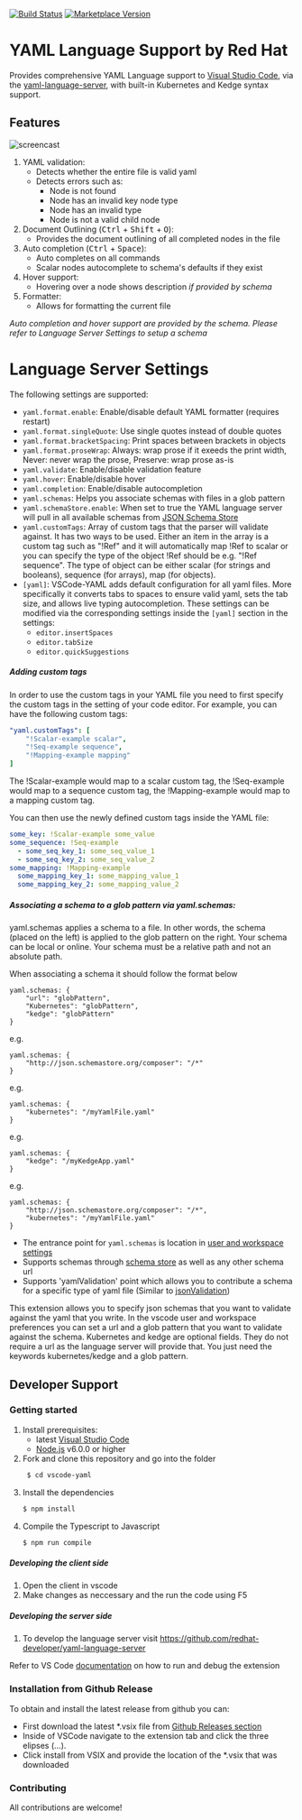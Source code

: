 [![Build Status](https://travis-ci.org/redhat-developer/yaml-language-server.svg?branch=master)](https://travis-ci.org/redhat-developer/vscode-yaml) [![Marketplace Version](https://vsmarketplacebadge.apphb.com/version/redhat.vscode-yaml.svg "Current Release")](https://marketplace.visualstudio.com/items?itemName=redhat.vscode-yaml)

# YAML Language Support by Red Hat
Provides comprehensive YAML Language support to [Visual Studio Code](https://code.visualstudio.com/), via the [yaml-language-server](https://github.com/redhat-developer/yaml-language-server), with built-in Kubernetes and Kedge syntax support.

## Features
![screencast](https://raw.githubusercontent.com/redhat-developer/vscode-yaml/master/images/demo.gif)

1. YAML validation:
    * Detects whether the entire file is valid yaml
    * Detects errors such as:
        * Node is not found
        * Node has an invalid key node type
        * Node has an invalid type
        * Node is not a valid child node
2. Document Outlining (<kbd>Ctrl</kbd> + <kbd>Shift</kbd> + <kbd>O</kbd>):
    * Provides the document outlining of all completed nodes in the file
3. Auto completion (<kbd>Ctrl</kbd> + <kbd>Space</kbd>):
    * Auto completes on all commands
    * Scalar nodes autocomplete to schema's defaults if they exist
4. Hover support:
    * Hovering over a node shows description *if provided by schema*
5. Formatter:
    * Allows for formatting the current file

*Auto completion and hover support are provided by the schema. Please refer to Language Server Settings to setup a schema*

# Language Server Settings

The following settings are supported:
* `yaml.format.enable`: Enable/disable default YAML formatter (requires restart)
* `yaml.format.singleQuote`: Use single quotes instead of double quotes
* `yaml.format.bracketSpacing`: Print spaces between brackets in objects
* `yaml.format.proseWrap`: Always: wrap prose if it exeeds the print width, Never: never wrap the prose, Preserve: wrap prose as-is
* `yaml.validate`: Enable/disable validation feature
* `yaml.hover`: Enable/disable hover
* `yaml.completion`: Enable/disable autocompletion
* `yaml.schemas`: Helps you associate schemas with files in a glob pattern
* `yaml.schemaStore.enable`: When set to true the YAML language server will pull in all available schemas from [JSON Schema Store](http://schemastore.org/json/)
* `yaml.customTags`: Array of custom tags that the parser will validate against. It has two ways to be used. Either an item in the array is a custom tag such as "!Ref" and it will automatically map !Ref to scalar or you can specify the type of the object !Ref should be e.g. "!Ref sequence". The type of object can be either scalar (for strings and booleans), sequence (for arrays), map (for objects).
* `[yaml]`: VSCode-YAML adds default configuration for all yaml files. More specifically it converts tabs to spaces to ensure valid yaml, sets the tab size, and allows live typing autocompletion. These settings can be modified via the corresponding settings inside the `[yaml]` section in the settings:
    *   `editor.insertSpaces`
    *   `editor.tabSize`
    *   `editor.quickSuggestions`

##### Adding custom tags

In order to use the custom tags in your YAML file you need to first specify the custom tags in the setting of your code editor. For example, you can have the following custom tags:

```YAML
"yaml.customTags": [
    "!Scalar-example scalar",
    "!Seq-example sequence",
    "!Mapping-example mapping"
]
```

The !Scalar-example would map to a scalar custom tag, the !Seq-example would map to a sequence custom tag, the !Mapping-example would map to a mapping custom tag.

You can then use the newly defined custom tags inside the YAML file:

```YAML
some_key: !Scalar-example some_value
some_sequence: !Seq-example
  - some_seq_key_1: some_seq_value_1
  - some_seq_key_2: some_seq_value_2
some_mapping: !Mapping-example
  some_mapping_key_1: some_mapping_value_1
  some_mapping_key_2: some_mapping_value_2
```

##### Associating a schema to a glob pattern via yaml.schemas: 
yaml.schemas applies a schema to a file. In other words, the schema (placed on the left) is applied to the glob pattern on the right. Your schema can be local or online. Your schema must be a relative path and not an absolute path.

When associating a schema it should follow the format below
```
yaml.schemas: {
    "url": "globPattern",
    "Kubernetes": "globPattern",
    "kedge": "globPattern"
}
```

e.g.
```
yaml.schemas: {
    "http://json.schemastore.org/composer": "/*"
}
```

e.g.

```
yaml.schemas: {
    "kubernetes": "/myYamlFile.yaml"
}
```
e.g.
```
yaml.schemas: {
    "kedge": "/myKedgeApp.yaml"
}
```

e.g.
```
yaml.schemas: {
    "http://json.schemastore.org/composer": "/*",
    "kubernetes": "/myYamlFile.yaml"
}
```

- The entrance point for `yaml.schemas` is location in [user and workspace settings](https://code.visualstudio.com/docs/getstarted/settings#_creating-user-and-workspace-settings)
- Supports schemas through [schema store](http://schemastore.org/json/) as well as any other schema url
- Supports 'yamlValidation' point which allows you to contribute a schema for a specific type of yaml file (Similar to [jsonValidation](https://code.visualstudio.com/docs/extensionAPI/extension-points#_contributesjsonvalidation))

This extension allows you to specify json schemas that you want to validate against the yaml that you write. In the vscode user and workspace preferences you can set a url and a glob pattern that you want to validate against the schema. Kubernetes and kedge are optional fields. They do not require a url as the language server will provide that. You just need the keywords kubernetes/kedge and a glob pattern.

## Developer Support
### Getting started
1. Install prerequisites:
   * latest [Visual Studio Code](https://code.visualstudio.com/)
   * [Node.js](https://nodejs.org/) v6.0.0 or higher
2. Fork and clone this repository and go into the folder
    ```bash
     $ cd vscode-yaml
    ```
3. Install the dependencies
    ```bash
	$ npm install
	```
4. Compile the Typescript to Javascript
    ```bash
	$ npm run compile
	```

##### Developing the client side
1. Open the client in vscode
2. Make changes as neccessary and the run the code using F5

##### Developing the server side
1. To develop the language server visit https://github.com/redhat-developer/yaml-language-server

Refer to VS Code [documentation](https://code.visualstudio.com/docs/extensions/debugging-extensions) on how to run and debug the extension

### Installation from Github Release
To obtain and install the latest release from github you can:
* First download the latest *.vsix file from [Github Releases section](https://github.com/redhat-developer/vscode-yaml/releases)
* Inside of VSCode navigate to the extension tab and click the three elipses (...).
* Click install from VSIX and provide the location of the *.vsix that was downloaded

### Contributing
All contributions are welcome!
